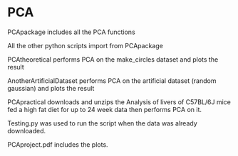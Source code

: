 # PCA
PCApackage includes all the PCA functions

All the other python scripts import from PCApackage

PCAtheoretical performs PCA on the make_circles dataset and plots the result

AnotherArtificialDataset performs PCA on the artificial dataset (random gaussian) and plots the result

PCApractical downloads and unzips the Analysis of livers of C57BL/6J mice fed a high fat diet for up to 24 week data
then performs PCA on it.

Testing.py was used to run the script when the data was already downloaded.

PCAproject.pdf includes the plots.
